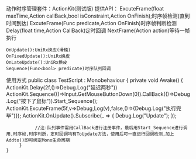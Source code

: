 动作时序管理套件：ActionKit(测试版)
提供API：
    ExcuteFrame(float maxTime,Action<float> callBack,bool isConstraint,Action OnFinish);时序帧检测(直到时间到达)
    ExcuteFrame(Func<bool> predicate,Action OnFinish)时序帧判断检测
    Delay(float time,Action CallBack)定时回调
    NextFrame(Action action)等待一帧执行

    OnUpdate():UniRx换皮(滑稽)
    OnFixedUpdate():UniRx换皮
    OnLateUpdate():UniRx换皮
    Sequence(Func<bool> predicate)时序队列回调


使用方式
    public class TestScript : Monobehaviour
    {
         private void Awake()
         {
               ActionKit.Delay(2f,()=>Debug.Log("延迟两秒"))
               ActionKit.Sequence(()=>Input.GetMouseButtonDown(0)).CallBack(()=>Debug.Log("按下了鼠标")).Start_Sequence();
               ActionKit.ExcuteFrame(5f,v=>Debug,Log(v),false,()=>{Debug.Log("执行完毕")});
               ActionKit.OnUpdate().Subscribe(_ => { Debug.Log("Update"); });

               //注:队列事件需用CallBack进行注册事件，最后用Start_Sequence进行调用,时序帧,时序判断，定时回调均有ToUpdate方法，使用后可一直进行回调检测,加上Addto()即可绑定Mono生命周期   
         }   
    }
